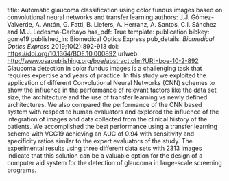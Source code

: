 title: Automatic glaucoma classification using color fundus images based on convolutional neural networks and transfer learning
authors: J.J. Gómez-Valverde, A. Antón, G. Fatti, B. Liefers, A. Herranz, A. Santos, C.I. Sánchez and M.J. Ledesma-Carbayo
has_pdf: True
template: publication
bibkey: gome19
published_in: Biomedical Optics Express
pub_details: <i>Biomedical Optics Express</i> 2019;10(2):892-913
doi: https://doi.org/10.1364/BOE.10.000892
urlweb: http://www.osapublishing.org/boe/abstract.cfm?URI=boe-10-2-892
Glaucoma detection in color fundus images is a challenging task that requires expertise and years of practice. In this study we exploited the application of different Convolutional Neural Networks (CNN) schemes to show the influence in the performance of relevant factors like the data set size, the architecture and the use of transfer learning vs newly defined architectures. We also compared the performance of the CNN based system with respect to human evaluators and explored the influence of the integration of images and data collected from the clinical history of the patients. We accomplished the best performance using a transfer learning scheme with VGG19 achieving an AUC of 0.94 with sensitivity and specificity ratios similar to the expert evaluators of the study. The experimental results using three different data sets with 2313 images indicate that this solution can be a valuable option for the design of a computer aid system for the detection of glaucoma in large-scale screening programs.

